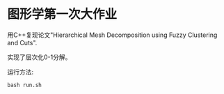# 图形学第一次大作业

用C++复现论文"Hierarchical Mesh Decomposition using Fuzzy Clustering and Cuts".

实现了层次化0-1分解。

运行方法: 
```
bash run.sh
```